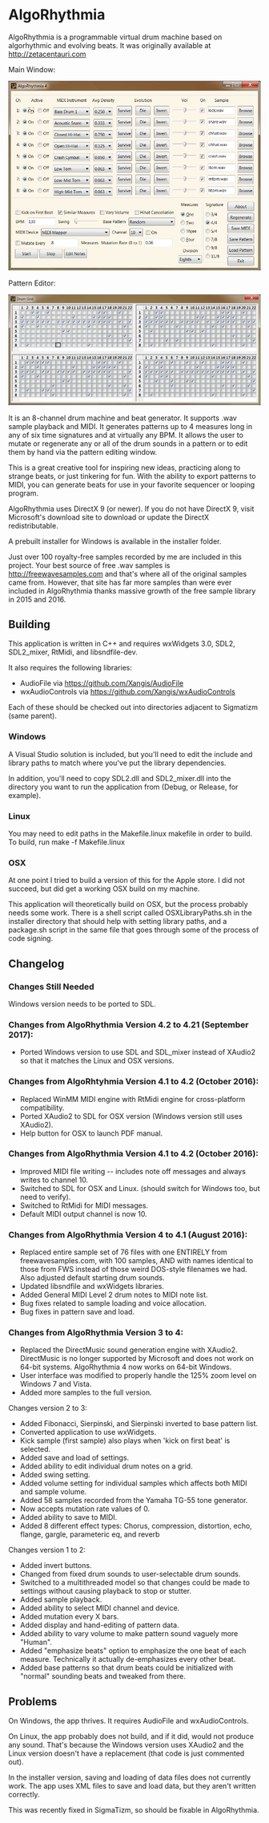 # AlgoRhythmia

AlgoRhythmia is a programmable virtual drum machine based on algorhythmic and
evolving beats. It was originally available at http://zetacentauri.com

Main Window:

![AlgoRhythmia Screenshot](https://github.com/Xangis/AlgoRhythmia/blob/master/images/AlgoRhythmia4.png)

Pattern Editor:

![AlgoRhythmia Drum Grid](https://github.com/Xangis/AlgoRhythmia/blob/master/images/AlgoRhythmia4DrumGrid.png)

It is an 8-channel drum machine and beat generator. It supports .wav sample playback
and MIDI. It generates patterns up to 4 measures long in any of six time signatures
and at virtually any BPM. It allows the user to mutate or regenerate any or all of
the drum sounds in a pattern or to edit them by hand via the pattern editing window.

This is a great creative tool for inspiring new ideas, practicing along to strange
beats, or just tinkering for fun. With the ability to export patterns to MIDI, 
you can generate beats for use in your favorite sequencer or looping program.

AlgoRhythmia uses DirectX 9 (or newer). If you do not have DirectX 9, visit Microsoft's
download site to download or update the DirectX redistributable.

A prebuilt installer for Windows is available in the installer folder.

Just over 100 royalty-free samples recorded by me are included in this project. Your best
source of free .wav samples is http://freewavesamples.com and that's where all of the
original samples came from. However, that site has far more samples than were ever
included in AlgoRhythmia thanks massive growth of the free sample library in 2015 and 2016.

## Building

This application is written in C++ and requires wxWidgets 3.0, SDL2, SDL2_mixer, 
RtMidi, and libsndfile-dev.

It also requires the following libraries:

- AudioFile via https://github.com/Xangis/AudioFile
- wxAudioControls via https://github.com/Xangis/wxAudioControls

Each of these should be checked out into directories adjacent to Sigmatizm (same parent).

### Windows

A Visual Studio solution is included, but you'll need to edit the include and library paths
to match where you've put the library dependencies.

In addition, you'll need to copy SDL2.dll and SDL2_mixer.dll into the directory you want to
run the application from (Debug, or Release, for example).

### Linux

You may need to edit paths in the Makefile.linux makefile in order to build. To build, run
make -f Makefile.linux

### OSX

At one point I tried to build a version of this for the Apple store. I did not succeed,
but did get a working OSX build on my machine.

This application will theoretically build on OSX, but the process probably needs some work.
There is a shell script called OSXLibraryPaths.sh in the installer directory that should
help with setting library paths, and a package.sh script in the same file that goes through
some of the process of code signing.

## Changelog

### Changes Still Needed

Windows version needs to be ported to SDL.

### Changes from AlgoRhythmia Version 4.2 to 4.21 (September 2017):

- Ported Windows version to use SDL and SDL_mixer instead of XAudio2 so
  that it matches the Linux and OSX versions.

### Changes from AlgoRhtyhmia Version 4.1 to 4.2 (October 2016):

- Replaced WinMM MIDI engine with RtMidi engine for cross-platform compatibility.
- Ported XAudio2 to SDL for OSX version (Windows version still uses XAudio2).
- Help button for OSX to launch PDF manual.

### Changes from AlgoRhythmia Version 4.1 to 4.2 (October 2016):

- Improved MIDI file writing -- includes note off messages and always writes to channel 10.
- Switched to SDL for OSX and Linux. (should switch for Windows too, but need to verify).
- Switched to RtMidi for MIDI messages.
- Default MIDI output channel is now 10.

### Changes from AlgoRhythmia Version 4 to 4.1 (August 2016):

- Replaced entire sample set of 76 files with one ENTIRELY from freewavesamples.com,
with 100 samples, AND with names identical to those from FWS instead of those weird
DOS-style filenames we had. Also adjusted default starting drum sounds.
- Updated libsndfile and wxWidgets libraries.
- Added General MIDI Level 2 drum notes to MIDI note list.
- Bug fixes related to sample loading and voice allocation.
- Bug fixes in pattern save and load.

### Changes from AlgoRhythmia Version 3 to 4:

- Replaced the DirectMusic sound generation engine with XAudio2. DirectMusic
is no longer supported by Microsoft and does not work on 64-bit systems. 
AlgoRhythmia 4 now works on 64-bit Windows.
- User interface was modified to properly handle the 125% zoom level on Windows 
7 and Vista.
- Added more samples to the full version.

Changes version 2 to 3:

- Added Fibonacci, Sierpinski, and Sierpinski inverted to base pattern list.
- Converted application to use wxWidgets.
- Kick sample (first sample) also plays when 'kick on first beat' is selected.
- Added save and load of settings.
- Added ability to edit individual drum notes on a grid.
- Added swing setting.
- Added volume setting for individual samples which affects both MIDI and sample volume.
- Added 58 samples recorded from the Yamaha TG-55 tone generator.
- Now accepts mutation rate values of 0.
- Added ability to save to MIDI.
- Added 8 different effect types: Chorus, compression, distortion, echo, flange, 
gargle, parameteric eq, and reverb

Changes version 1 to 2:

- Added invert buttons.
- Changed from fixed drum sounds to user-selectable drum sounds.
- Switched to a multithreaded model so that changes could be made to settings 
without causing playback to stop or stutter.
- Added sample playback.
- Added ability to select MIDI channel and device.
- Added mutation every X bars.
- Added display and hand-editing of pattern data.
- Added ability to vary volume to make pattern sound vaguely more "Human".
- Added "emphasize beats" option to emphasize the one beat of each measure.
   Technically it actually de-emphasizes every other beat.
- Added base patterns so that drum beats could be initialized with "normal"
   sounding beats and tweaked from there.

## Problems

On Windows, the app thrives. It requires AudioFile and wxAudioControls.

On Linux, the app probably does not build, and if it did, would not produce any sound. That's
because the Windows version uses XAudio2 and the Linux version doesn't have a replacement
(that code is just commented out).

In the installer version, saving and loading of data files does not currently work.
The app uses XML files to save and load data, but they aren't written correctly.

This was recently fixed in SigmaTizm, so should be fixable in AlgoRhythmia.
